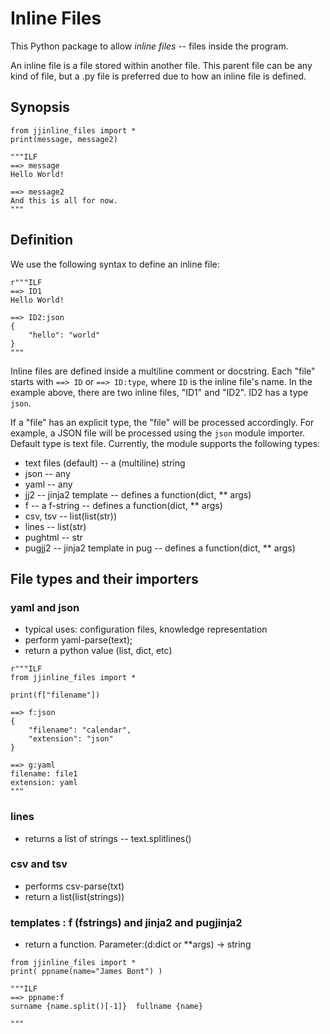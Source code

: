 #  Inline Files

This Python package to allow *inline files* -- files inside the program.

An inline file is a file stored within another file. This parent file can be any kind of file, but a .py file is preferred due to how an inline file is defined.

## Synopsis

```
from jjinline_files import *
print(message, message2)

"""ILF
==> message
Hello World!

==> message2
And this is all for now.
"""
```

## Definition

We use the following syntax to define an inline file:

```
r"""ILF
==> ID1
Hello World!

==> ID2:json
{
    "hello": "world"
}
"""
```

Inline files are defined inside a multiline comment or docstring.
Each "file" starts with `==> ID` or `==> ID:type`, where `ID` is the 
inline file's name. 
In the example above, there are two inline files, "ID1" and "ID2". 
ID2 has a type `json`.

If a "file" has an explicit type, the "file" will be 
processed accordingly. For example, a JSON file will be processed 
using the `json` module importer. Default type is text file. 
Currently, the module supports the following types:

- text files (default)   -- a (multiline) string
- json  -- any
- yaml  -- any
- jj2   -- jinja2 template -- defines a function(dict, ** args)
- f     -- a f-string -- defines a function(dict, ** args)
- csv, tsv  -- list(list(str))
- lines -- list(str)
- pughtml -- str
- pugjj2 -- jinja2 template in pug -- defines a function(dict, ** args)


## File types and their importers

### yaml and json

- typical uses: configuration files, knowledge representation
- perform yaml-parse(text);
- return a python value (list, dict, etc)

```
r"""ILF
from jjinline_files import *

print(f["filename"])

==> f:json
{
    "filename": "calendar",
    "extension": "json"
}

==> g:yaml
filename: file1
extension: yaml
"""
```

### lines

- returns a list of strings --  text.splitlines()

### csv and tsv

- performs csv-parse(txt)
- return a list(list(strings))

### templates : f (fstrings) and jinja2 and pugjinja2

- return a function. Parameter:(d:dict or **args) → string

```
from jjinline_files import *
print( ppname(name="James Bont") )

"""ILF
==> ppname:f
surname {name.split()[-1]}  fullname {name}

"""
```
